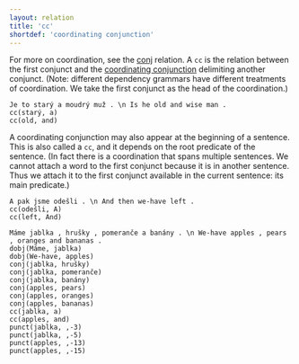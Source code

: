 ```yaml
---
layout: relation
title: 'cc'
shortdef: 'coordinating conjunction'
---
```


For more on coordination, see the [conj]() relation.
A `cc` is the relation between the first conjunct and
the [coordinating conjunction](cs-pos/CONJ) delimiting another conjunct.
(Note: different dependency grammars have different treatments of coordination.
We take the first conjunct as the head of the coordination.)

~~~ sdparse
Je to starý a moudrý muž . \n Is he old and wise man .
cc(starý, a)
cc(old, and)
~~~

A coordinating conjunction may also appear at the beginning of a
sentence. This is also called a `cc`, and it depends on the root
predicate of the sentence.
(In fact there is a coordination that spans multiple sentences.
We cannot attach a word to the first conjunct because it is in another sentence.
Thus we attach it to the first conjunct available in the current sentence: its main predicate.)

~~~ sdparse
A pak jsme odešli . \n And then we-have left .
cc(odešli, A)
cc(left, And)
~~~

~~~ sdparse
Máme jablka , hrušky , pomeranče a banány . \n We-have apples , pears , oranges and bananas .
dobj(Máme, jablka)
dobj(We-have, apples)
conj(jablka, hrušky)
conj(jablka, pomeranče)
conj(jablka, banány)
conj(apples, pears)
conj(apples, oranges)
conj(apples, bananas)
cc(jablka, a)
cc(apples, and)
punct(jablka, ,-3)
punct(jablka, ,-5)
punct(apples, ,-13)
punct(apples, ,-15)
~~~
